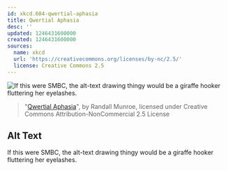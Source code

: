 ```yaml
---
id: xkcd.604-qwertial-aphasia
title: Qwertial Aphasia
desc: ''
updated: 1246431600000
created: 1246431600000
sources:
  name: xkcd
  url: 'https://creativecommons.org/licenses/by-nc/2.5/'
  license: Creative Commons 2.5
---
```

![If this were SMBC, the alt-text drawing thingy would be a giraffe hooker fluttering her eyelashes.](https://imgs.xkcd.com/comics/qwertial_aphasia.png)
> "[Qwertial Aphasia](https://xkcd.com/604/)", by Randall Munroe, licensed under Creative Commons Attribution-NonCommercial 2.5 License

## Alt Text
If this were SMBC, the alt-text drawing thingy would be a giraffe hooker fluttering her eyelashes.
